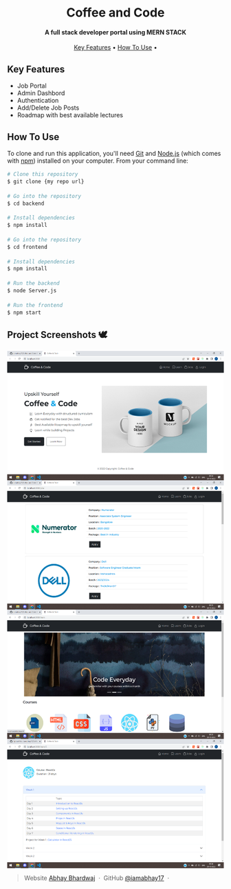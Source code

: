 
<h1 align="center">
  Coffee and Code
  <br>
</h1>

<h4 align="center">A full stack developer portal using MERN STACK</h4>


<p align="center">
  <a href="#key-features">Key Features</a> •
  <a href="#how-to-use">How To Use</a> •
</p>


## Key Features
* Job Portal
* Admin Dashbord
* Authentication
* Add/Delete Job Posts
* Roadmap with best available lectures

## How To Use

To clone and run this application, you'll need [Git](https://git-scm.com) and [Node.js](https://nodejs.org/en/download/) (which comes with [npm](http://npmjs.com)) installed on your computer. From your command line:

```bash
# Clone this repository
$ git clone {my repo url}

# Go into the repository
$ cd backend

# Install dependencies
$ npm install

# Go into the repository
$ cd frontend

# Install dependencies
$ npm install

# Run the backend
$ node Server.js

# Run the frontend
$ npm start

```

## Project Screenshots 🕊
<img align="center" height="300" src="./screenshots/Screenshot (54).png"/>
<img align="center" height="300" src="./screenshots/Screenshot (55).png"/>
<img align="center" height="300" src="./screenshots/Screenshot (56).png"/>
<img align="center" height="300" src="./screenshots/Screenshot (57).png"/>






> Website [Abhay Bhardwaj](https://www.iamabhay.vercel.app) &nbsp;&middot;&nbsp;
> GitHub [@iamabhay17](https://github.com/iamabhay17) &nbsp;&middot;&nbsp;

